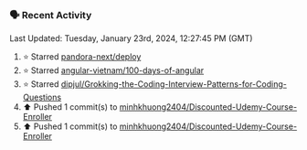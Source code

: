 ### 🗣 Recent Activity

<!--RECENT_ACTIVITY:last_update-->
Last Updated: Tuesday, January 23rd, 2024, 12:27:45 PM (GMT)
<!--RECENT_ACTIVITY:last_update_end-->
<!--RECENT_ACTIVITY:start-->
1. ⭐ Starred [pandora-next/deploy](https://github.com/pandora-next/deploy)<br>
2. ⭐ Starred [angular-vietnam/100-days-of-angular](https://github.com/angular-vietnam/100-days-of-angular)<br>
3. ⭐ Starred [dipjul/Grokking-the-Coding-Interview-Patterns-for-Coding-Questions](https://github.com/dipjul/Grokking-the-Coding-Interview-Patterns-for-Coding-Questions)<br>
4. ⬆️ Pushed 1 commit(s) to [minhkhuong2404/Discounted-Udemy-Course-Enroller](https://github.com/minhkhuong2404/Discounted-Udemy-Course-Enroller)<br>
5. ⬆️ Pushed 1 commit(s) to [minhkhuong2404/Discounted-Udemy-Course-Enroller](https://github.com/minhkhuong2404/Discounted-Udemy-Course-Enroller)<br>
<!--RECENT_ACTIVITY:end-->
